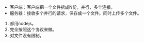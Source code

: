 * 客户端：客户端把一个文件拆成N份，并行，多个连接。
* 服务器：接收多个并行的请求，保存成一个文件。同时上传多个文件。

1. 都用nodejs。
2. 完全按照这个协议来做。
3. 对文件没有限制。